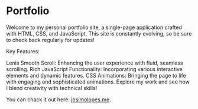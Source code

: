 # Portfolio

Welcome to my personal portfolio site, a single-page application crafted with HTML, CSS, and JavaScript. This site is constantly evolving, so be sure to check back regularly for updates!

Key Features:

Lenis Smooth Scroll: Enhancing the user experience with fluid, seamless scrolling.
Rich JavaScript Functionality: Incorporating various interactive elements and dynamic features.
CSS Animations: Bringing the page to life with engaging and sophisticated animations.
Explore my work and see how I blend creativity with technical skills!

You can chack it out here: [josimolopes.me](https://josimolopes.me).
